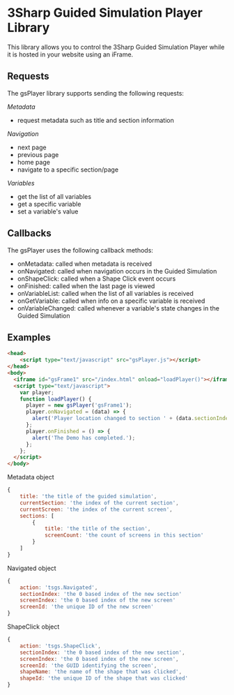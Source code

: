 # 3Sharp Guided Simulation Player Library

This library allows you to control the 3Sharp Guided Simulation Player while it is hosted in your website using an iFrame.

## Requests

The gsPlayer library supports sending the following requests:

*Metadata*
- request metadata such as title and section information

*Navigation*
- next page
- previous page
- home page
- navigate to a specific section/page

*Variables*
- get the list of all variables
- get a specific variable
- set a variable's value

## Callbacks

The gsPlayer uses the following callback methods:

- onMetadata: called when metadata is received
- onNavigated: called when navigation occurs in the Guided Simulation
- onShapeClick: called when a Shape Click event occurs
- onFinished: called when the last page is viewed
- onVariableList: called when the list of all variables is received
- onGetVariable: called when info on a specific variable is received
- onVariableChanged: called whenever a variable's state changes in the Guided Simulation

## Examples

```HTML
<head>
    <script type="text/javascript" src="gsPlayer.js"></script>
</head>
<body>
  <iframe id="gsFrame1" src="/index.html" onload="loadPlayer()"></iframe>
  <script type="text/javascript">
    var player;
    function loadPlayer() {
      player = new gsPlayer('gsFrame1');
      player.onNavigated = (data) => {
        alert('Player location changed to section ' + (data.sectionIndex+1) + ', screen ' + (data.screenIndex+1));
      };
      player.onFinished = () => {
        alert('The Demo has completed.');
      };
    };
  </script>
</body>
```

Metadata object

```JavaScript
{
    title: 'the title of the guided simulation',
    currentSection: 'the index of the current section',
    currentScreen: 'the index of the current screen',
    sections: [
        {
            title: 'the title of the section',
            screenCount: 'the count of screens in this section'
        }
    ]
}
```

Navigated object

```JavaScript
{
    action: 'tsgs.Navigated',
    sectionIndex: 'the 0 based index of the new section'
    screenIndex: 'the 0 based index of the new screen'
    screenId: 'the unique ID of the new screen'
}
```

ShapeClick object

```JavaScript
{
    action: 'tsgs.ShapeClick',
    sectionIndex: 'the 0 based index of the new section',
    screenIndex: 'the 0 based index of the new screen',
    screenId: 'the GUID identifying the screen',
    shapeName: 'the name of the shape that was clicked',
    shapeId: 'the unique ID of the shape that was clicked'
}
```
